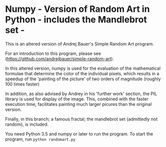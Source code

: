 # Numpy - Version of Random Art in Python - includes the Mandlebrot set -

This is an altered version of Andrej Bauer's Simple Random Art program.

For an introduction to this program, please see (https://github.com/andrejbauer/simple-random-art).

In this altered version, numpy is used for the evaluation of the mathematical formulae that 
determine the color of the individual pixels, which results in a speedup of the 'painting of the picture' 
of two orders of magnitude (roughly 100 times faster)

In addition, as also advised by Andrey in his 'further work' section, the PIL library is used for display of the image. 
This, combined with the faster execution time, facilitates painting much larger picures than the original version. 

Finally, in this branch; a famous fractal; the mandlebrot set (admittedly not random), is included. 

You need Python 3.5 and numpy or later to run the program. 
To start the program, run `python randomart.py`